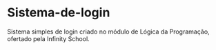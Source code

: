 # Sistema-de-login
Sistema simples de login criado no módulo de Lógica da Programação, ofertado pela Infinity School.
